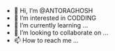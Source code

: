 - 👋 Hi, I’m @ANTORAGHOSH
- 👀 I’m interested in CODDING
- 🌱 I’m currently learning ...
- 💞️ I’m looking to collaborate on ...
- 📫 How to reach me ...

<!---
ANTORAGHOSH/ANTORAGHOSH is a ✨ special ✨ repository because its `README.md` (this file) appears on your GitHub profile.
You can click the Preview link to take a look at your changes.
--->
